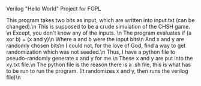 Verilog "Hello World" Project for FOPL

This program takes two bits as input, which are written into input.txt (can be changed).\n
This is supposed to be a crude simulation of the CHSH game. \n
Except, you don't know any of the inputs. \n
The program evaluates if (a xor b) = (x and y)\n
Where a and b were the input bits\n
And x and y are randomly chosen bits\n
I could not, for the love of God, find a way to get randomization which was not seeded.\n
Thus, I have a python file to pseudo-randomly generate x and y for me.\n
These x and y are put into the xy.txt file.\n
The python file is the reason there is a .sh file, this is what has to be run to run the program.
 (It randomizes x and y, then runs the verilog file)\n
